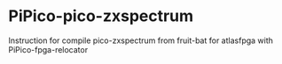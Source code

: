 # PiPico-pico-zxspectrum
Instruction for compile pico-zxspectrum from fruit-bat for atlasfpga with PiPico-fpga-relocator
